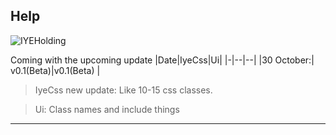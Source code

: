 ## Help
![IYEHolding](https://avatars2.githubusercontent.com/u/72132868?s=200&v=4)





Coming with the upcoming update
|Date|IyeCss|Ui|
|-|--|--|
|30 October:| v0.1(Beta)|v0.1(Beta)  |


>IyeCss new update: Like 10-15 css classes.

>Ui: Class names and include things

 ****

